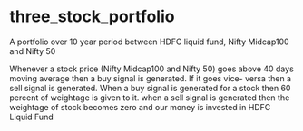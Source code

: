 # three_stock_portfolio
A portfolio over 10 year period between HDFC liquid fund, Nifty Midcap100 and Nifty 50

Whenever a stock price (Nifty Midcap100 and Nifty 50) goes above 40 days moving average then a buy signal is generated.
If it goes vice- versa then a sell signal is generated.
When a buy signal is generated for a stock then 60 percent of weightage is given to it.
when a sell signal is generated then the weightage of stock becomes zero and our money is invested in HDFC Liquid Fund
